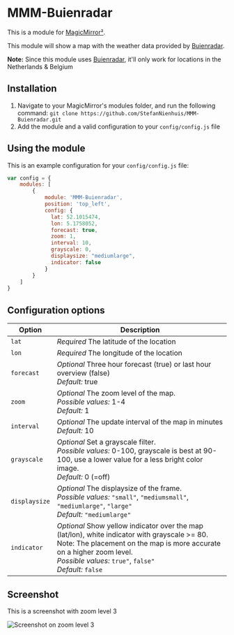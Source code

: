 # MMM-Buienradar

This is a module for [MagicMirror²](https://github.com/MichMich/MagicMirror/).

This module will show a map with the weather data provided by [Buienradar](https://www.buienradar.nl).

**Note:** Since this module uses [Buienradar](https://www.buienradar.nl), it'll only work for locations in the Netherlands & Belgium

## Installation
1. Navigate to your MagicMirror's modules folder, and run the following command: `git clone https://github.com/StefanNienhuis/MMM-Buienradar.git`
2. Add the module and a valid configuration to your `config/config.js` file

## Using the module

This is an example configuration for your `config/config.js` file:
```js
var config = {
    modules: [
        {
            module: 'MMM-Buienradar',
            position: 'top_left',
            config: {
              lat: 52.1015474,
              lon: 5.1758052,
              forecast: true,
              zoom: 1,
              interval: 10,
              grayscale: 0,
              displaysize: "mediumlarge",
              indicator: false
            }
        }
    ]
}
```

## Configuration options

| Option           | Description
|----------------- |-----------
| `lat`            | *Required* The latitude of the location
| `lon`            | *Required* The longitude of the location
| `forecast`       | *Optional* Three hour forecast (true) or last hour overview (false)<br>*Default:* true
| `zoom`           | *Optional* The zoom level of the map.<br>*Possible values:* 1-4<br>*Default:* 1
| `interval`       | *Optional* The update interval of the map in minutes<br>*Default:* 10
| `grayscale`      | *Optional* Set a grayscale filter.<br>*Possible values:* 0-100, grayscale is best at 90-100, use a lower value for a less bright color image.<br>*Default:* 0 (=off)
| `displaysize`    | *Optional* The displaysize of the frame.<br>*Possible values:* `"small"`, `"mediumsmall"`, `"mediumlarge"`, `"large"`<br>*Default:* `"mediumlarge"`
| `indicator`      | *Optional* Show yellow indicator over the map (lat/lon), white indicator with grayscale >= 80.<br>Note: The placement on the map is more accurate on a higher zoom level.<br>*Possible values:* `true"`, `false"`<br>*Default:* `false`

## Screenshot

This is a screenshot with zoom level 3

![Screenshot on zoom level 3](https://github.com/StefanNienhuis/MMM-Buienradar/raw/master/Screenshot.png)

